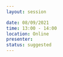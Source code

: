 ```yaml
---
layout: session

date: 08/09/2021
time: 13:00 - 14:00
location: Online
presenter: 
status: suggested
---
```

